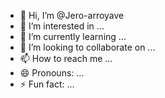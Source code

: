 - 👋 Hi, I’m @Jero-arroyave
- 👀 I’m interested in ...
- 🌱 I’m currently learning ...
- 💞️ I’m looking to collaborate on ...
- 📫 How to reach me ...
- 😄 Pronouns: ...
- ⚡ Fun fact: ...

<!---
Jero-arroyave/Jero-arroyave is a ✨ special ✨ repository because its `README.md` (this file) appears on your GitHub profile.
You can click the Preview link to take a look at your changes.
--->
